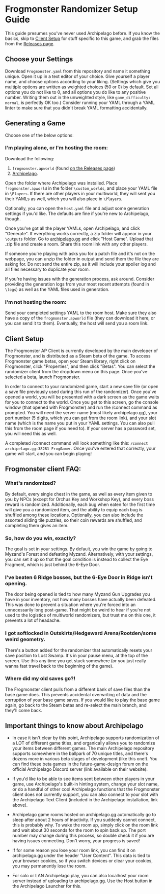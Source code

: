 # Frogmonster Randomizer Setup Guide

This guide presumes you've never used Archipelago before. If you know the basics, skip to [Client Setup](https://github.com/Rooby-Roo/FrogmonsterAPWorld?tab=readme-ov-file#client-setup) for stuff specific to this game, and grab the files from the [Releases page](https://github.com/Rooby-Roo/FrogmonsterAPWorld/releases/latest).

## Choose your Settings
Download `Frogmonster.yaml` from this repository and name it something unique. Open it up in a text editor of your choice. Give yourself a player name, and choose options according to your liking. (Settings which give you multiple options are written as weighted choices (50 or 0) by default. Set all options you do not like to 0, and all options you do like to any positive number. Writing them out in the unweighted style, like `game_difficulty: normal`, is perfectly OK too.) Consider running your YAML through a YAML linter to make sure that you didn't break YAML formatting accidentally.

## Generating a Game

Choose one of the below options:

### I'm playing alone, or I'm hosting the room:
Download the following:
1. `frogmonster.apworld` (found [on the Releases page](https://github.com/Rooby-Roo/FrogmonsterAPWorld/releases/latest))
2. [Archipelago](https://github.com/ArchipelagoMW/Archipelago/releases/latest).

Open the folder where Archipelago was installed. Place `frogmonster.apworld` in the folder `\custom_worlds`, and place your YAML file in `\Players`. If there are other players in your multiworld, they will sent you their YAMLs as well, which you will also place in `\Players`. 

Optionally, you can open the `host.yaml` file and adjust some generation settings if you'd like. The defaults are fine if you're new to Archipelago, though.

Once you've got all the player YAMLs, open Archipelago, and click "Generate". If everything works correctly, a zip folder will appear in your `\outputs` folder. Go to [archipelago.gg](https://archipelago.gg) and click "Host Game". Upload that .zip file and create a room. Share this room link with any other players. 

If someone you're playing with asks you for a patch file and it's not on the webpage, you can unzip the folder in output and send them the file they are asking for. Do not send the entire zip, as it will include your spoiler log and all files necessary to duplicate your room.

If you're having issues with the generation process, ask around. Consider providing the generation logs from your most recent attempts (found in `\logs`) as well as the YAML files used in generation.

### I'm not hosting the room:
Send your completed settings YAML to the room host. Make sure they also have a copy of the `frogmonster.apworld` file (they can download it here, or you can send it to them). Eventually, the host will send you a room link.

## Client Setup
The Frogmonster AP Client is currently developed by the main developer of Frogmonster, and is distributed as a Steam beta of the game. To access Frogmonster game betas, open your Steam library, right click on Frogmonster, click "Properties", and then click "Betas". You can select the randomizer client from the dropdown menu on this page. Once you've selected a beta, launch Frogmonster.

In order to connect to your randomized game, start a new save file (or open a save file previously used during this run of the randomizer). Once you've opened a world, you will be presented with a dark screen as the game waits for you to connect to the world. Once you get to this screen, go the console window (that opened with Frogmonster) and run the /connect command as prompted. You will need the server name (most likely archipelago.gg), your port number (5 digits, which you can get from the room link), and your slot name (which is the name you put in your YAML settings. You can also pull this from the room page if you need to). If your server has a password set, you will need this as well.

A completed /connect command will look something like this: `/connect archipelago.gg:38281 FrogGamer`. Once you've entered that correctly, your game will start, and you can begin playing!

## Frogmonster client FAQ:

### What's randomized?
By default, every single chest in the game, as well as every item given to you by NPCs (except for Orchus Key and Workshop Key), and every boss reward is randomized. Additionally, each bug when eaten for the first time will give you a randomized item, and the ability to equip each bug is shuffled among these locations. Optionally, you can also include the assorted sliding tile puzzles, so their coin rewards are shuffled, and completing them gives an item.

### So, how do you win, exactly?
The goal is set in your settings. By default, you win the game by going to Myzand's Forest and defeating Myzand. Alternatively, with your settings, you can set it up so that the goal condition is instead to collect the Eye Fragment, which is just behind the 6-Eye Door.

### I've beaten 6 Ridge bosses, but the 6-Eye Door in Ridge isn't opening.
The door being opened is tied to how many Myzand Gun Upgrades you have in your inventory, not how many bosses have actually been defeated. This was done to prevent a situation where you're forced into an unnecessarily long post-game. That might be weird to hear if you're not used to the logistics of multiworld randomizers, but trust me on this one, it prevents a lot of headache.

### I got softlocked in Outskirts/Hedgeward Arena/Rootden/some weird geometry.
There's a button added for the randomizer that automatically resets your save position to Lost Swamp. It's in your pause menu, at the top of the screen. Use this any time you get stuck somewhere (or you just really wanna fast travel back to the beginning of the game).

### Where did my old saves go?!
The Frogmonster client pulls from a different bank of save files than the base game does. This prevents accidental overwriting of data and the corruption of your base game saves. If you would like to play the base game again, go back to the Steam betas and re-select the main branch, and they'll come back.

## Important things to know about Archipelago
- In case it isn't clear by this point, Archipelago supports randomization of a LOT of different game titles, and organically allows you to randomize your items between different games. The main Archipelago repository supports somewhere in the ballpark of 70 unique titles, and there's dozens more in various beta stages of development (like this one!). You can find these beta games in the future-game-design forum on the official Archipelago Discord server (link available on their website).

- If you'd like to be able to see items sent between other players in your game, use Archipelago's built-in hinting system, change your slot name, or do a handful of other cool Archipelago functions that the Frogmonster client does not currently support, you can also connect to your slot with the Archipelago Text Client (included in the Archipelago installation, link above).

- Archipelago game rooms hosted on archipelago.gg automatically go to sleep after about 2 hours of inactivity. If you suddenly cannot connect, this is probably why. To wake the room up, simply click on the room link and wait about 30 seconds for the room to spin back up. The port number may change during this process, so double check it if you are having issues connecting. Don't worry, your progress is saved!

- If for some reason you lose your room link, you can find it on archipelago.gg under the header "User Content". This data is tied to your browser cookies, so if you switch devices or clear your cookies, you may permanently lose the room. 

- For solo or LAN Archipelago play, you can also localhost your room server instead of uploading to archipelago.gg. Use the Host button in the Archipelago Launcher for this.
